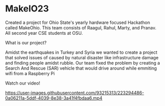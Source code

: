 # MakeIO23

Created a project for Ohio State's yearly hardware focused Hackathon called MakeOhio. This team consists of Raagul, 
Rahul, Marty, and Pranav. All second year CSE students at OSU. 

What is our project?

Amidst the earthquakes in Turkey and Syria we wanted to create a project that solved issues of 
caused by natural disaster like infrastructure damage and finding people amidst rubble. Our team fixed the 
problem by creating a Search And Rescue (SAR) vehicle that would drive around while emmiting wifi from a 
Raspberry Pi

Watch our video!

https://user-images.githubusercontent.com/93215313/223294486-0a06211a-5ddf-4039-8e38-3a41f4fbdaa6.mp4

